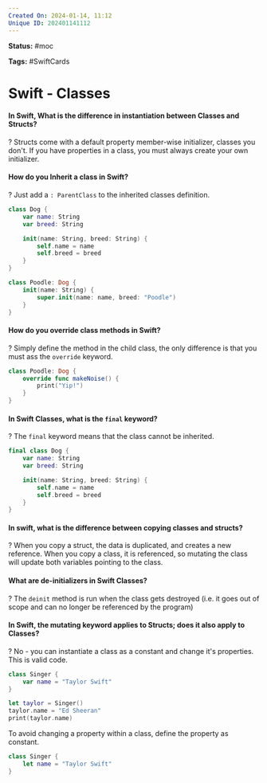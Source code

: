 ```yaml
---
Created On: 2024-01-14, 11:12
Unique ID: 202401141112
---
```

**Status:** #moc 

**Tags:** #SwiftCards 

# Swift - Classes


#### In Swift, What is the difference in instantiation between Classes and Structs?
?
Structs come with a default property member-wise initializer, classes you don't. If you have properties in a class, you must always create your own initializer. 

#### How do you Inherit a class in Swift?
?
Just add a `: ParentClass` to the inherited classes definition.
```swift
class Dog {
    var name: String
    var breed: String

    init(name: String, breed: String) {
        self.name = name
        self.breed = breed
    }
}
```
```swift
class Poodle: Dog {
    init(name: String) {
        super.init(name: name, breed: "Poodle")
    }
}
```

#### How do you override class methods in Swift?
?
Simply define the method in the child class, the only difference is that you must ass the `override` keyword. 
```swift
class Poodle: Dog {
    override func makeNoise() {
        print("Yip!")
    }
}
```


#### In Swift Classes, what is the `final` keyword?
?
The `final` keyword means that the class cannot be inherited. 
```swift
final class Dog {
    var name: String
    var breed: String

    init(name: String, breed: String) {
        self.name = name
        self.breed = breed
    }
}
```

#### In swift, what is the difference between copying classes and structs?
?
When you copy a struct, the data is duplicated, and creates a new reference.
When you copy a class, it is referenced, so mutating the class will update both variables pointing to the class. 

#### What are de-initializers in Swift Classes?
?
The `deinit` method is run when the class gets destroyed (i.e. it goes out of scope and can no longer be referenced by the program)

#### In Swift, the mutating keyword applies to Structs; does it also apply to Classes?
?
No - you can instantiate a class as a constant and change it's properties. This is valid code.
```swift
class Singer {
    var name = "Taylor Swift"
}

let taylor = Singer()
taylor.name = "Ed Sheeran"
print(taylor.name)
```
To avoid changing a property within a class, define the property as constant.
```swift
class Singer {
    let name = "Taylor Swift"
}
```